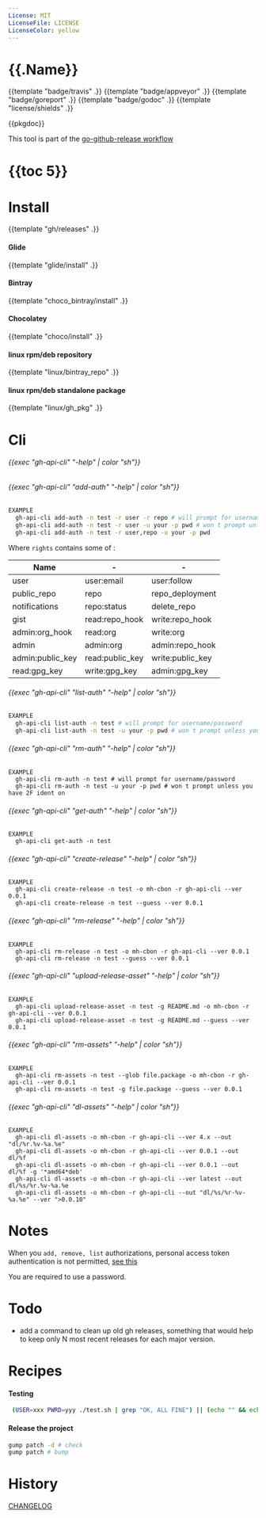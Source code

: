 ```yaml
---
License: MIT
LicenseFile: LICENSE
LicenseColor: yellow
---
```

# {{.Name}}

{{template "badge/travis" .}} {{template "badge/appveyor" .}} {{template "badge/goreport" .}} {{template "badge/godoc" .}} {{template "license/shields" .}}

{{pkgdoc}}

This tool is part of the [go-github-release workflow](https://github.com/mh-cbon/go-github-release)

# {{toc 5}}

# Install
{{template "gh/releases" .}}

#### Glide
{{template "glide/install" .}}

#### Bintray
{{template "choco_bintray/install" .}}

#### Chocolatey
{{template "choco/install" .}}

#### linux rpm/deb repository
{{template "linux/bintray_repo" .}}

#### linux rpm/deb standalone package
{{template "linux/gh_pkg" .}}

# Cli

###### {{exec "gh-api-cli" "-help" | color "sh"}}

###### {{exec "gh-api-cli" "add-auth" "-help" | color "sh"}}

```sh
EXAMPLE
  gh-api-cli add-auth -n test -r user -r repo # will prompt for username/password
  gh-api-cli add-auth -n test -r user -u your -p pwd # won t prompt unless you have 2F ident on
  gh-api-cli add-auth -n test -r user,repo -u your -p pwd
```

Where `rights` contains some of :

| Name | - | - |
| --- | --- | --- |
| user | user:email | user:follow |
| public_repo | repo | repo_deployment |
| notifications | repo:status | delete_repo |
| gist |read:repo_hook | write:repo_hook |
| admin:org_hook | read:org | write:org |
| admin | admin:org | admin:repo_hook |
| admin:public_key | read:public_key | write:public_key |
| read:gpg_key | write:gpg_key | admin:gpg_key |


###### {{exec "gh-api-cli" "list-auth" "-help" | color "sh"}}

```sh
EXAMPLE
  gh-api-cli list-auth -n test # will prompt for username/password
  gh-api-cli list-auth -n test -u your -p pwd # won t prompt unless you have 2F ident on
```

###### {{exec "gh-api-cli" "rm-auth" "-help" | color "sh"}}

```
EXAMPLE
  gh-api-cli rm-auth -n test # will prompt for username/password
  gh-api-cli rm-auth -n test -u your -p pwd # won t prompt unless you have 2F ident on
```

###### {{exec "gh-api-cli" "get-auth" "-help" | color "sh"}}

```
EXAMPLE
  gh-api-cli get-auth -n test
```

###### {{exec "gh-api-cli" "create-release" "-help" | color "sh"}}

```
EXAMPLE
  gh-api-cli create-release -n test -o mh-cbon -r gh-api-cli --ver 0.0.1
  gh-api-cli create-release -n test --guess --ver 0.0.1
```

###### {{exec "gh-api-cli" "rm-release" "-help" | color "sh"}}

```
EXAMPLE
  gh-api-cli rm-release -n test -o mh-cbon -r gh-api-cli --ver 0.0.1
  gh-api-cli rm-release -n test --guess --ver 0.0.1
```

###### {{exec "gh-api-cli" "upload-release-asset" "-help" | color "sh"}}

```
EXAMPLE
  gh-api-cli upload-release-asset -n test -g README.md -o mh-cbon -r gh-api-cli --ver 0.0.1
  gh-api-cli upload-release-asset -n test -g README.md --guess --ver 0.0.1
```

###### {{exec "gh-api-cli" "rm-assets" "-help" | color "sh"}}

```
EXAMPLE
  gh-api-cli rm-assets -n test --glob file.package -o mh-cbon -r gh-api-cli --ver 0.0.1
  gh-api-cli rm-assets -n test -g file.package --guess --ver 0.0.1
```

###### {{exec "gh-api-cli" "dl-assets" "-help" | color "sh"}}

```
EXAMPLE
  gh-api-cli dl-assets -o mh-cbon -r gh-api-cli --ver 4.x --out "dl/%r.%v-%a.%e"
  gh-api-cli dl-assets -o mh-cbon -r gh-api-cli --ver 0.0.1 --out dl/%f
  gh-api-cli dl-assets -o mh-cbon -r gh-api-cli --ver 0.0.1 --out dl/%f -g '*amd64*deb'
  gh-api-cli dl-assets -o mh-cbon -r gh-api-cli --ver latest --out dl/%s/%r.%v-%a.%e
  gh-api-cli dl-assets -o mh-cbon -r gh-api-cli --out "dl/%s/%r-%v-%a.%e" --ver ">0.0.10"
```

# Notes

When you `add, remove, list` authorizations, personal access token authentication is not permitted, [see this](https://developer.github.com/v3/oauth_authorizations/#deprecation-notice)

You are required to use a password.

# Todo

- add a command to clean up old gh releases,
something that would help to keep only N most recent releases for each major version.

# Recipes

#### Testing

```sh
 (USER=xxx PWRD=yyy ./test.sh | grep "OK, ALL FINE") || (echo "" && echo "" && echo "beep boop failed")
```

#### Release the project

```sh
gump patch -d # check
gump patch # bump
```

# History

[CHANGELOG](CHANGELOG.md)

